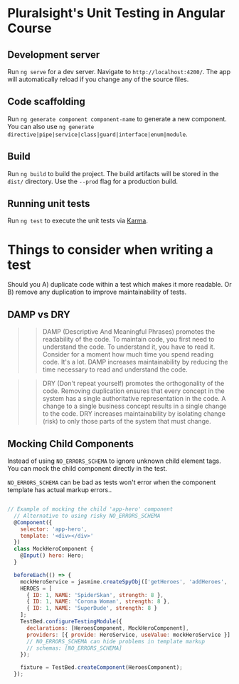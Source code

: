 # Pluralsight's Unit Testing in Angular Course

## Development server

Run `ng serve` for a dev server. Navigate to `http://localhost:4200/`. The app will automatically reload if you change any of the source files.

## Code scaffolding

Run `ng generate component component-name` to generate a new component. You can also use `ng generate directive|pipe|service|class|guard|interface|enum|module`.

## Build

Run `ng build` to build the project. The build artifacts will be stored in the `dist/` directory. Use the `--prod` flag for a production build.

## Running unit tests

Run `ng test` to execute the unit tests via [Karma](https://karma-runner.github.io).



# Things to consider when writing a test

Should you A) duplicate code within a test which makes it more readable. Or B) remove any duplication to improve maintainability of tests.

## DAMP vs DRY

>> DAMP (Descriptive And Meaningful Phrases) promotes the readability of the code.
To maintain code, you first need to understand the code. To understand it, you have to read it. Consider for a moment how much time you spend reading code. It's a lot. DAMP increases maintainability by reducing the time necessary to read and understand the code.

>> DRY (Don't repeat yourself) promotes the orthogonality of the code.
Removing duplication ensures that every concept in the system has a single authoritative representation in the code. A change to a single business concept results in a single change to the code. DRY increases maintainability by isolating change (risk) to only those parts of the system that must change.


## Mocking Child Components

Instead of using `NO_ERRORS_SCHEMA` to ignore unknown child element tags.
You can mock the child component directly in the test.

`NO_ERRORS_SCHEMA` can be bad as tests won't error when the component
template has actual markup errors..

```JavaScript

// Example of mocking the child 'app-hero' component
  // Alternative to using risky NO_ERRORS_SCHEMA
  @Component({
    selector: 'app-hero',
    template: '<div></div>'
  })
  class MockHeroComponent {
    @Input() hero: Hero;
  }

  beforeEach(() => {
    mockHeroService = jasmine.createSpyObj(['getHeroes', 'addHeroes', 'deleteHeroes']);
    HEROES = [
      { ID: 1, NAME: 'SpiderSkan', strength: 8 },
      { ID: 1, NAME: 'Corona Woman', strength: 8 },
      { ID: 1, NAME: 'SuperDude', strength: 8 }
    ];
    TestBed.configureTestingModule({
      declarations: [HeroesComponent, MockHeroComponent],
      providers: [{ provide: HeroService, useValue: mockHeroService }]
      // NO_ERRORS_SCHEMA can hide problems in template markup
      // schemas: [NO_ERRORS_SCHEMA]
    });

    fixture = TestBed.createComponent(HeroesComponent);
  });

```